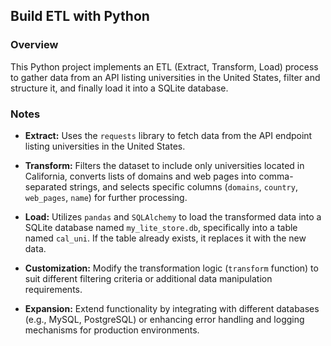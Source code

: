 
## Build ETL with Python

### Overview

This Python project implements an ETL (Extract, Transform, Load) process to gather data from an API listing universities in the United States, filter and structure it, and finally load it into a SQLite database.

### Notes

- **Extract:** Uses the `requests` library to fetch data from the API endpoint listing universities in the United States.

- **Transform:** Filters the dataset to include only universities located in California, converts lists of domains and web pages into comma-separated strings, and selects specific columns (`domains`, `country`, `web_pages`, `name`) for further processing.

- **Load:** Utilizes `pandas` and `SQLAlchemy` to load the transformed data into a SQLite database named `my_lite_store.db`, specifically into a table named `cal_uni`. If the table already exists, it replaces it with the new data.

- **Customization:** Modify the transformation logic (`transform` function) to suit different filtering criteria or additional data manipulation requirements.

- **Expansion:** Extend functionality by integrating with different databases (e.g., MySQL, PostgreSQL) or enhancing error handling and logging mechanisms for production environments.

